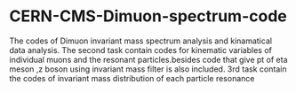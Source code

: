 # CERN-CMS-Dimuon-spectrum-code
The codes of Dimuon invariant mass spectrum analysis and kinamatical data analysis.
The second task contain codes for kinematic variables of individual muons and the resonant particles.besides code that give pt of eta meson ,z boson using invariant mass filter is also included.
3rd task contain the codes of invariant mass distribution of each particle resonance
